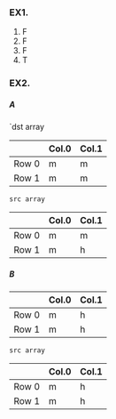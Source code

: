 ### EX1.
1. F
2. F
3. F
4. T

### EX2.
##### A
`dst array

|       | Col.0 | Col.1 |
| ----- | ----- | ----- |
| Row 0 | m     | m     |
| Row 1 | m     | m     |

`src array`

|       | Col.0 | Col.1 |
| ----- | ----- | ----- |
| Row 0 | m     | m     |
| Row 1 | m     | h     |

##### B

|       | Col.0 | Col.1 |
| ----- | ----- | ----- |
| Row 0 | m     | h     |
| Row 1 | m     | h     |

`src array`

|       | Col.0 | Col.1 |
| ----- | ----- | ----- |
| Row 0 | m     | h     |
| Row 1 | m     | h     |
